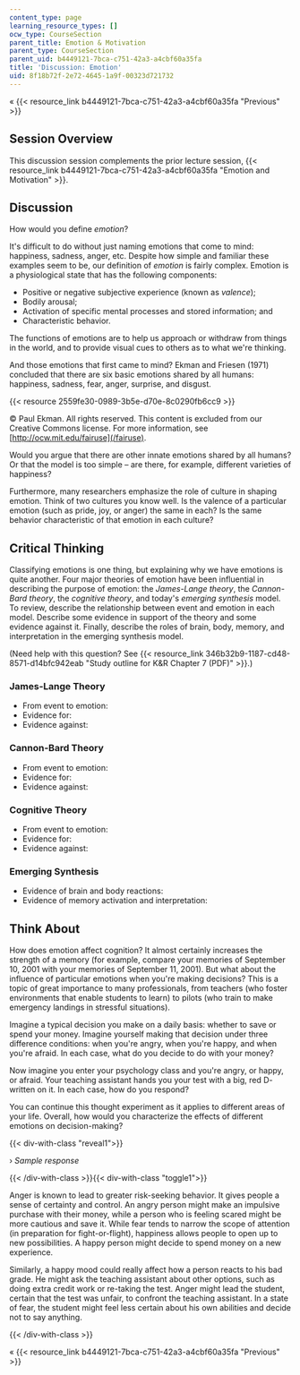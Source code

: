 ```yaml
---
content_type: page
learning_resource_types: []
ocw_type: CourseSection
parent_title: Emotion & Motivation
parent_type: CourseSection
parent_uid: b4449121-7bca-c751-42a3-a4cbf60a35fa
title: 'Discussion: Emotion'
uid: 8f18b72f-2e72-4645-1a9f-00323d721732
---
```


« {{< resource_link b4449121-7bca-c751-42a3-a4cbf60a35fa "Previous" >}}

Session Overview
----------------

This discussion session complements the prior lecture session, {{< resource_link b4449121-7bca-c751-42a3-a4cbf60a35fa "Emotion and Motivation" >}}.

Discussion
----------

How would you define _emotion_?

It's difficult to do without just naming emotions that come to mind: happiness, sadness, anger, etc. Despite how simple and familiar these examples seem to be, our definition of _emotion_ is fairly complex. Emotion is a physiological state that has the following components:

*   Positive or negative subjective experience (known as _valence_);
*   Bodily arousal;
*   Activation of specific mental processes and stored information; and
*   Characteristic behavior.

The functions of emotions are to help us approach or withdraw from things in the world, and to provide visual cues to others as to what we're thinking.

And those emotions that first came to mind? Ekman and Friesen (1971) concluded that there are six basic emotions shared by all humans: happiness, sadness, fear, anger, surprise, and disgust.

{{< resource 2559fe30-0989-3b5e-d70e-8c0290fb6cc9 >}}

© Paul Ekman. All rights reserved. This content is excluded from our Creative Commons license. For more information, see [http://ocw.mit.edu/fairuse](/fairuse).

Would you argue that there are other innate emotions shared by all humans? Or that the model is too simple – are there, for example, different varieties of happiness?

Furthermore, many researchers emphasize the role of culture in shaping emotion. Think of two cultures you know well. Is the valence of a particular emotion (such as pride, joy, or anger) the same in each? Is the same behavior characteristic of that emotion in each culture?

Critical Thinking
-----------------

Classifying emotions is one thing, but explaining why we have emotions is quite another. Four major theories of emotion have been influential in describing the purpose of emotion: the _James-Lange theory_, the _Cannon-Bard theory_, the _cognitive theory_, and today's _emerging synthesis_ model. To review, describe the relationship between event and emotion in each model. Describe some evidence in support of the theory and some evidence against it. Finally, describe the roles of brain, body, memory, and interpretation in the emerging synthesis model.

(Need help with this question? See {{< resource_link 346b32b9-1187-cd48-8571-d14bfc942eab "Study outline for K&R Chapter 7 (PDF)" >}}.)

### James-Lange Theory

*   From event to emotion:
*   Evidence for:
*   Evidence against:

### Cannon-Bard Theory

*   From event to emotion:
*   Evidence for:
*   Evidence against:

### Cognitive Theory

*   From event to emotion:
*   Evidence for:
*   Evidence against:

### Emerging Synthesis

*   Evidence of brain and body reactions:
*   Evidence of memory activation and interpretation:

Think About
-----------

How does emotion affect cognition? It almost certainly increases the strength of a memory (for example, compare your memories of September 10, 2001 with your memories of September 11, 2001). But what about the influence of particular emotions when you're making decisions? This is a topic of great importance to many professionals, from teachers (who foster environments that enable students to learn) to pilots (who train to make emergency landings in stressful situations).

Imagine a typical decision you make on a daily basis: whether to save or spend your money. Imagine yourself making that decision under three difference conditions: when you're angry, when you're happy, and when you're afraid. In each case, what do you decide to do with your money?

Now imagine you enter your psychology class and you're angry, or happy, or afraid. Your teaching assistant hands you your test with a big, red D- written on it. In each case, how do you respond?

You can continue this thought experiment as it applies to different areas of your life. Overall, how would you characterize the effects of different emotions on decision-making?

{{< div-with-class "reveal1">}}

› _Sample response_

{{< /div-with-class >}}{{< div-with-class "toggle1">}}

Anger is known to lead to greater risk-seeking behavior. It gives people a sense of certainty and control. An angry person might make an impulsive purchase with their money, while a person who is feeling scared might be more cautious and save it. While fear tends to narrow the scope of attention (in preparation for fight-or-flight), happiness allows people to open up to new possibilities. A happy person might decide to spend money on a new experience.

Similarly, a happy mood could really affect how a person reacts to his bad grade. He might ask the teaching assistant about other options, such as doing extra credit work or re-taking the test. Anger might lead the student, certain that the test was unfair, to confront the teaching assistant. In a state of fear, the student might feel less certain about his own abilities and decide not to say anything.

{{< /div-with-class >}}

« {{< resource_link b4449121-7bca-c751-42a3-a4cbf60a35fa "Previous" >}}